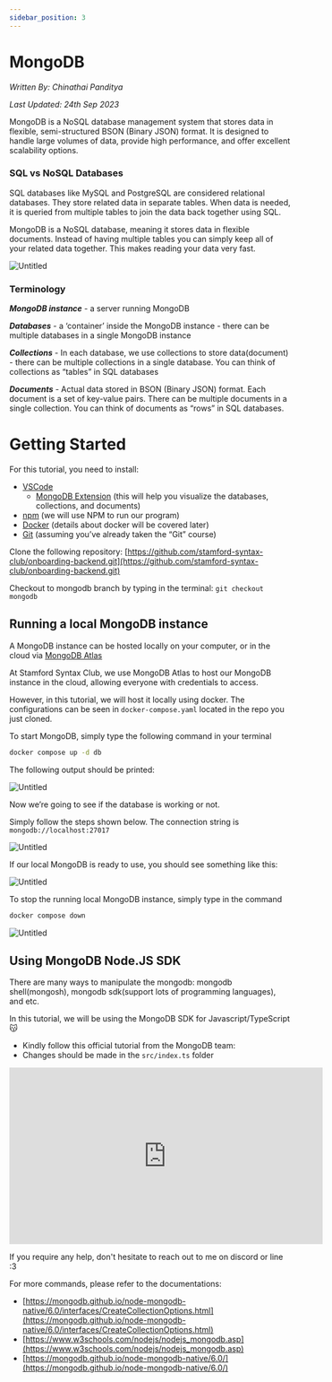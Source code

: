 ```yaml
---
sidebar_position: 3
---
```


# MongoDB

_Written By: Chinathai Panditya_

_Last Updated: 24th Sep 2023_

MongoDB is a NoSQL database management system that stores data in flexible, semi-structured BSON (Binary JSON) format. It is designed to handle large volumes of data, provide high performance, and offer excellent scalability options.

### SQL vs NoSQL Databases

SQL databases like MySQL and PostgreSQL are considered relational databases. They store related data in separate tables. When data is needed, it is queried from multiple tables to join the data back together using SQL.

MongoDB is a NoSQL database, meaning it stores data in flexible documents. Instead of having multiple tables you can simply keep all of your related data together. This makes reading your data very fast.

![Untitled](/img/backend/mongodb/Untitled.png)

### Terminology

**_MongoDB instance_** - a server running MongoDB

**_Databases_** - a ‘container’ inside the MongoDB instance - there can be multiple databases in a single MongoDB instance

**_Collections_** - In each database, we use collections to store data(document) - there can be multiple collections in a single database. You can think of collections as “tables” in SQL databases

**_Documents_** - Actual data stored in BSON (Binary JSON) format. Each document is a set of key-value pairs. There can be multiple documents in a single collection. You can think of documents as “rows” in SQL databases.

# Getting Started

For this tutorial, you need to install:

- [VSCode](https://code.visualstudio.com)
  - [MongoDB Extension](https://marketplace.visualstudio.com/items?itemName=mongodb.mongodb-vscode) (this will help you visualize the databases, collections, and documents)
- [npm](https://nodejs.org/en/download) (we will use NPM to run our program)
- [Docker](https://www.docker.com) (details about docker will be covered later)
- [Git](https://git-scm.com/downloads) (assuming you’ve already taken the “Git” course)

Clone the following repository: [https://github.com/stamford-syntax-club/onboarding-backend.git](https://github.com/stamford-syntax-club/onboarding-backend.git)

Checkout to mongodb branch by typing in the terminal: `git checkout mongodb`

## Running a local MongoDB instance

A MongoDB instance can be hosted locally on your computer, or in the cloud via [MongoDB Atlas](https://www.mongodb.com/atlas/database)

At Stamford Syntax Club, we use MongoDB Atlas to host our MongoDB instance in the cloud, allowing everyone with credentials to access.

However, in this tutorial, we will host it locally using docker. The configurations can be seen in `docker-compose.yaml` located in the repo you just cloned.

To start MongoDB, simply type the following command in your terminal

```bash
docker compose up -d db
```

The following output should be printed:

![Untitled](/img/backend/mongodb/Untitled1.png)

Now we’re going to see if the database is working or not.

Simply follow the steps shown below. The connection string is `mongodb://localhost:27017`

![Untitled](/img/backend/mongodb/Untitled2.png)

If our local MongoDB is ready to use, you should see something like this:

![Untitled](/img/backend/mongodb/Untitled3.png)

To stop the running local MongoDB instance, simply type in the command

```bash
docker compose down
```

![Untitled](/img/backend/mongodb/Untitled4.png)

## Using MongoDB Node.JS SDK

There are many ways to manipulate the mongodb: mongodb shell(mongosh), mongodb sdk(support lots of programming languages), and etc.

In this tutorial, we will be using the MongoDB SDK for Javascript/TypeScript 😽

- Kindly follow this official tutorial from the MongoDB team:
- Changes should be made in the `src/index.ts` folder

<iframe width="560" height="315" src="https://www.youtube.com/embed/fbYExfeFsI0?si=2OX6_nB-UZSlv5I9" title="YouTube video player" frameborder="0" allow="accelerometer; autoplay; clipboard-write; encrypted-media; gyroscope; picture-in-picture; web-share" allowfullscreen></iframe>

If you require any help, don't hesitate to reach out to me on discord or line :3

For more commands, please refer to the documentations:

- [https://mongodb.github.io/node-mongodb-native/6.0/interfaces/CreateCollectionOptions.html](https://mongodb.github.io/node-mongodb-native/6.0/interfaces/CreateCollectionOptions.html)
- [https://www.w3schools.com/nodejs/nodejs_mongodb.asp](https://www.w3schools.com/nodejs/nodejs_mongodb.asp)
- [https://mongodb.github.io/node-mongodb-native/6.0/](https://mongodb.github.io/node-mongodb-native/6.0/)
